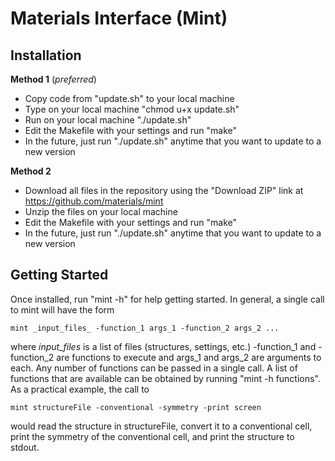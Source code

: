 Materials Interface (Mint)
====

Installation
----

**Method 1** (*preferred*)
- Copy code from "update.sh" to your local machine
- Type on your local machine "chmod u+x update.sh"
- Run on your local machine "./update.sh"
- Edit the Makefile with your settings and run "make"
- In the future, just run "./update.sh" anytime that you want to update to a new version

**Method 2**
- Download all files in the repository using the "Download ZIP" link at https://github.com/materials/mint
- Unzip the files on your local machine
- Edit the Makefile with your settings and run "make"
- In the future, just run "./update.sh" anytime that you want to update to a new version

Getting Started
----

Once installed, run "mint -h" for help getting started. In general, a single call to mint will have the form

	mint _input_files_ -function_1 args_1 -function_2 args_2 ...

where _input_files_ is a list of files (structures, settings, etc.) -function_1 and -function_2 are functions to execute and args_1 and args_2 are arguments to each. Any number of functions can be passed in a single call. A list of functions that are available can be obtained by running "mint -h functions". As a practical example, the call to

	mint structureFile -conventional -symmetry -print screen

would read the structure in structureFile, convert it to a conventional cell, print the symmetry of the conventional cell, and print the structure to stdout.

